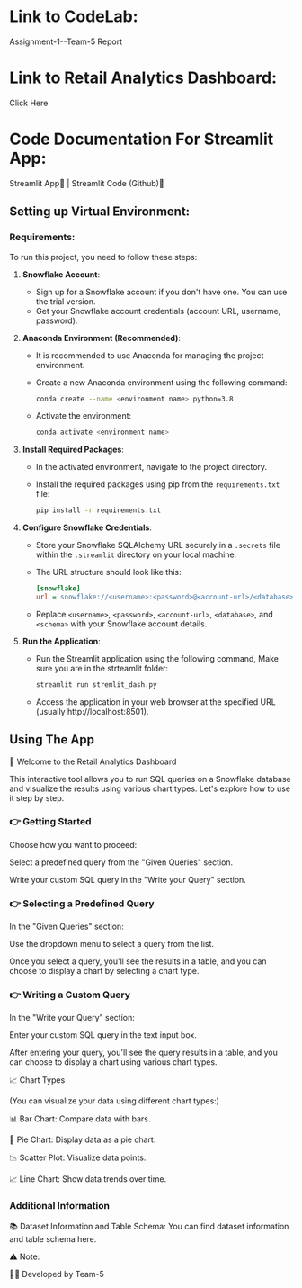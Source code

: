 # Link to CodeLab: 
Assignment-1--Team-5 Report

# Link to Retail Analytics Dashboard:
Click Here



# Code Documentation For Streamlit App:
Streamlit App🔗 | Streamlit Code (Github)🔗


## Setting up Virtual Environment:
### Requirements:
To run this project, you need to follow these steps:

 

1. **Snowflake Account**:
   - Sign up for a Snowflake account if you don't have one. You can use the trial version.
   - Get your Snowflake account credentials (account URL, username, password).

 

2. **Anaconda Environment (Recommended)**:
   - It is recommended to use Anaconda for managing the project environment.
   - Create a new Anaconda environment using the following command:

 

     ```bash
     conda create --name <environment name> python=3.8
     ```

 

   - Activate the environment:

 

     ```bash
     conda activate <environment name> 
     ```

 

3. **Install Required Packages**:
   - In the activated environment, navigate to the project directory.
   - Install the required packages using pip from the `requirements.txt` file:

 

     ```bash
     pip install -r requirements.txt
     ```

 

4. **Configure Snowflake Credentials**:
   - Store your Snowflake SQLAlchemy URL securely in a `.secrets` file within the `.streamlit` directory on your local machine.
   - The URL structure should look like this:

 

     ```ini
     [snowflake]
     url = snowflake://<username>:<password>@<account-url>/<database>/<schema>
     ```

 

   - Replace `<username>`, `<password>`, `<account-url>`, `<database>`, and `<schema>` with your Snowflake account details.

 

5. **Run the Application**:
   - Run the Streamlit application using the following command,
   Make sure you are in the strteamlit folder:

 

     ```bash
     streamlit run stremlit_dash.py
     ```

 

   - Access the application in your web browser at the specified URL (usually http://localhost:8501).




## Using The App
🚀 Welcome to the Retail Analytics Dashboard

This interactive tool allows you to run SQL queries on a Snowflake database and visualize the results using various chart types. Let's explore how to use it step by step.

### 👉 Getting Started

Choose how you want to proceed:

Select a predefined query from the "Given Queries" section.

Write your custom SQL query in the "Write your Query" section.

### 👉 Selecting a Predefined Query

In the "Given Queries" section:

Use the dropdown menu to select a query from the list.

Once you select a query, you'll see the results in a table, and you can choose to display a chart by selecting a chart type.

### 👉 Writing a Custom Query

In the "Write your Query" section:

Enter your custom SQL query in the text input box.

After entering your query, you'll see the query results in a table, and you can choose to display a chart using various chart types.

📈 Chart Types

(You can visualize your data using different chart types:)

📊 Bar Chart: Compare data with bars.

🥧 Pie Chart: Display data as a pie chart.

📉 Scatter Plot: Visualize data points.

📈 Line Chart: Show data trends over time.


### Additional Information

📚 Dataset Information and Table Schema: You can find dataset information and table schema here.

⚠️ Note:

👩‍💻 Developed by Team-5